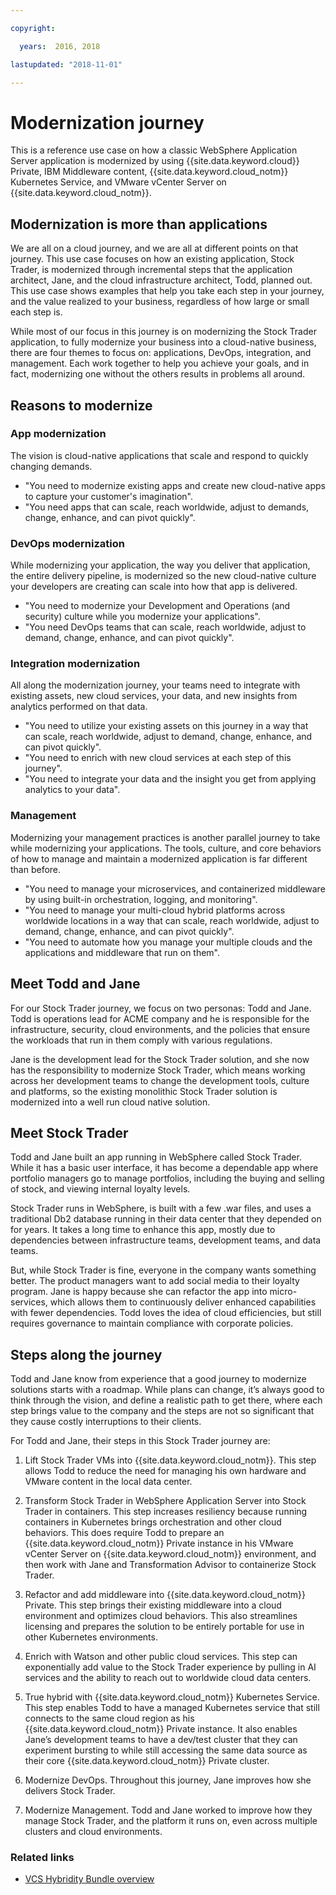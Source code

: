 ```yaml
---

copyright:

  years:  2016, 2018

lastupdated: "2018-11-01"

---
```


# Modernization journey

This is a reference use case on how a classic WebSphere Application Server application is modernized by using {{site.data.keyword.cloud}} Private, IBM Middleware content, {{site.data.keyword.cloud_notm}} Kubernetes Service, and VMware vCenter Server on {{site.data.keyword.cloud_notm}}.

## Modernization is more than applications

We are all on a cloud journey, and we are all at different points on that journey. This use case focuses on how an existing application, Stock Trader, is modernized through incremental steps that the application architect, Jane, and the cloud infrastructure architect, Todd, planned out. This use case shows examples that help you take each step in your journey, and the value realized to your business, regardless of how large or small each step is.

While most of our focus in this journey is on modernizing the Stock Trader application, to fully modernize your business into a cloud-native business, there are four themes to focus on: applications, DevOps, integration, and management. Each work together to help you achieve your goals, and in fact, modernizing one without the others results in problems all around.

## Reasons to modernize

### App modernization

The vision is cloud-native applications that scale and respond to quickly changing demands.

- "You need to modernize existing apps and create new cloud-native apps to capture your customer's imagination".
- "You need apps that can scale, reach worldwide, adjust to demands, change, enhance, and can pivot quickly".

### DevOps modernization

While modernizing your application, the way you deliver that application, the entire delivery pipeline, is modernized so the new cloud-native culture your developers are creating can scale into how that app is delivered.

- "You need to modernize your Development and Operations (and security) culture while you modernize your applications".
- "You need DevOps teams that can scale, reach worldwide, adjust to demand, change, enhance, and can pivot quickly".

###  Integration modernization

All along the modernization journey, your teams need to integrate with existing assets, new cloud services, your data, and new insights from analytics performed on that data.

- "You need to utilize your existing assets on this journey in a way that can scale, reach worldwide, adjust to demand, change, enhance, and can pivot quickly".
- "You need to enrich with new cloud services at each step of this journey".
- "You need to integrate your data and the insight you get from applying analytics to your data".

### Management

Modernizing your management practices is another parallel journey to take while modernizing your applications. The tools, culture, and core behaviors of how to manage and maintain a modernized application is far different than before.

- "You need to manage your microservices, and containerized middleware by using built-in orchestration, logging, and monitoring".
- "You need to manage your multi-cloud hybrid platforms across worldwide locations in a way that can scale, reach worldwide, adjust to demand, change, enhance, and can pivot quickly".
- "You need to automate how you manage your multiple clouds and the applications and middleware that run on them".

## Meet Todd and Jane

For our Stock Trader journey, we focus on two personas: Todd and Jane. Todd is operations lead for ACME company and he is responsible for the infrastructure, security, cloud environments, and the policies that ensure the workloads that run in them comply with various regulations.

Jane is the development lead for the Stock Trader solution, and she now has the responsibility to modernize Stock Trader, which means working across her development teams to change the development tools, culture and platforms, so the existing monolithic Stock Trader solution is modernized into a well run cloud native solution.

## Meet Stock Trader

Todd and Jane built an app running in WebSphere called Stock Trader. While it has a basic user interface, it has become a dependable app where portfolio managers go to manage portfolios, including the buying and selling of stock, and viewing internal loyalty levels.

Stock Trader runs in WebSphere, is built with a few .war files, and uses a traditional Db2 database running in their data center that they depended on for years. It takes a long time to enhance this app, mostly due to dependencies between infrastructure teams, development teams, and data teams.

But, while Stock Trader is fine, everyone in the company wants something better. The product managers want to add social media to their loyalty program. Jane is happy because she can refactor the app into micro-services, which allows them to continuously deliver enhanced capabilities with fewer dependencies. Todd loves the idea of cloud efficiencies, but still requires governance to maintain compliance with corporate policies.

## Steps along the journey

Todd and Jane know from experience that a good journey to modernize solutions starts with a roadmap. While plans can change, it’s always good to think through the vision, and define a realistic path to get there, where each step brings value to the company and the steps are not so significant that they cause costly interruptions to their clients.

For Todd and Jane, their steps in this Stock Trader journey are:
1. Lift Stock Trader VMs into {{site.data.keyword.cloud_notm}}. This step allows Todd to reduce the need for managing his own hardware and VMware content in the local data center.

2. Transform Stock Trader in WebSphere Application Server into Stock Trader in containers. This step increases resiliency because running containers in Kubernetes brings orchestration and other cloud behaviors. This does require Todd to prepare an {{site.data.keyword.cloud_notm}} Private instance in his VMware vCenter Server on {{site.data.keyword.cloud_notm}} environment, and then work with Jane and Transformation Advisor to containerize Stock Trader.

3. Refactor and add middleware into {{site.data.keyword.cloud_notm}} Private. This step brings their existing middleware into a cloud environment and optimizes cloud behaviors. This also streamlines licensing and prepares the solution to
be entirely portable for use in other Kubernetes environments.

4. Enrich with Watson and other public cloud services. This step can exponentially add value to the Stock Trader experience by pulling in AI services and the ability to reach out to worldwide cloud data centers.

5. True hybrid with {{site.data.keyword.cloud_notm}} Kubernetes Service. This step enables Todd to have a managed Kubernetes service that still connects to the same cloud region as his {{site.data.keyword.cloud_notm}} Private instance. It also enables Jane’s development teams to have a dev/test cluster that they can experiment bursting to while still accessing the same data source as their core {{site.data.keyword.cloud_notm}} Private cluster.

6. Modernize DevOps. Throughout this journey, Jane improves how she delivers Stock Trader.

7. Modernize Management. Todd and Jane worked to improve how they manage Stock Trader, and the platform it runs on, even across multiple clusters and cloud environments.

### Related links

* [VCS Hybridity Bundle overview](../vcs/vcs-hybridity-intro.html)
